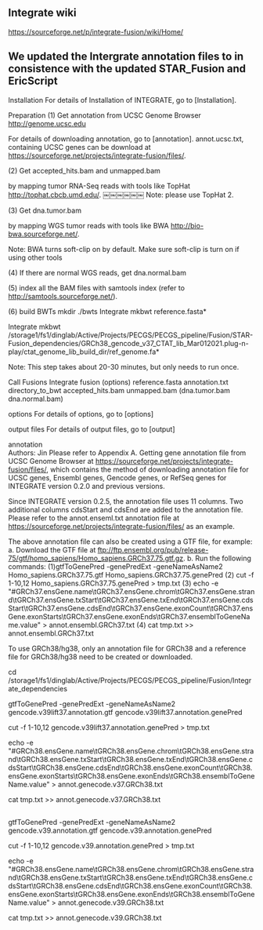 
## Integrate wiki
https://sourceforge.net/p/integrate-fusion/wiki/Home/

## We updated the Intergrate annotation files to in consistence with the updated STAR_Fusion and EricScript

Installation
For details of Installation of INTEGRATE, go to [Installation].

Preparation
(1) Get annotation from UCSC Genome Browser http://genome.ucsc.edu

For details of downloading annotation, go to [annotation].
annot.ucsc.txt, containing UCSC genes can be download at https://sourceforge.net/projects/integrate-fusion/files/.

(2) Get accepted_hits.bam and unmapped.bam

by mapping tumor RNA-Seq reads with tools like TopHat http://tophat.cbcb.umd.edu/.
￼￼￼￼￼￼
Note: please use TopHat 2.

(3) Get dna.tumor.bam

by mapping WGS tumor reads with tools like BWA http://bio-bwa.sourceforge.net/.

Note: BWA turns soft-clip on by default. Make sure soft-clip is turn on if using other tools

(4) If there are normal WGS reads, get dna.normal.bam

(5) index all the BAM files with samtools index (refer to http://samtools.sourceforge.net/).

(6) build BWTs
mkdir ./bwts
Integrate mkbwt reference.fasta*

Integrate mkbwt /storage1/fs1/dinglab/Active/Projects/PECGS/PECGS_pipeline/Fusion/STAR-Fusion_dependencies/GRCh38_gencode_v37_CTAT_lib_Mar012021.plug-n-play/ctat_genome_lib_build_dir/ref_genome.fa*

Note: This step takes about 20-30 minutes, but only needs to run once.

Call Fusions
Integrate fusion (options) reference.fasta annotation.txt directory_to_bwt accepted_hits.bam unmapped.bam (dna.tumor.bam dna.normal.bam)

options
For details of options, go to [options]

output files
For details of output files, go to [output]

annotation  
Authors: Jin
Please refer to Appendix A. Getting gene annotation file from UCSC Genome Browser at https://sourceforge.net/projects/integrate-fusion/files/, which contains the method of downloading annotation file for UCSC genes, Ensembl genes, Gencode genes, or RefSeq genes for INTEGRATE version 0.2.0 and previous versions.

Since INTEGRATE version 0.2.5, the annotation file uses 11 columns. Two additional columns cdsStart and cdsEnd are added to the annotation file. Please refer to the annot.enseml.txt annotation file at https://sourceforge.net/projects/integrate-fusion/files/ as an example.

The above annotation file can also be created using a GTF file, for example:
a. Download the GTF file at ftp://ftp.ensembl.org/pub/release-75/gtf/homo_sapiens/Homo_sapiens.GRCh37.75.gtf.gz.
b. Run the following commands:
(1)gtfToGenePred -genePredExt -geneNameAsName2 Homo_sapiens.GRCh37.75.gtf Homo_sapiens.GRCh37.75.genePred
(2) cut -f 1-10,12 Homo_sapiens.GRCh37.75.genePred > tmp.txt
(3) echo -e "#GRCh37.ensGene.name\tGRCh37.ensGene.chrom\tGRCh37.ensGene.strand\tGRCh37.ensGene.txStart\tGRCh37.ensGene.txEnd\tGRCh37.ensGene.cdsStart\tGRCh37.ensGene.cdsEnd\tGRCh37.ensGene.exonCount\tGRCh37.ensGene.exonStarts\tGRCh37.ensGene.exonEnds\tGRCh37.ensemblToGeneName.value" > annot.ensembl.GRCh37.txt
(4) cat tmp.txt >> annot.ensembl.GRCh37.txt

To use GRCh38/hg38, only an annotation file for GRCh38 and a reference file for GRCh38/hg38 need to be created or downloaded.

cd /storage1/fs1/dinglab/Active/Projects/PECGS/PECGS_pipeline/Fusion/Integrate_dependencies

gtfToGenePred -genePredExt -geneNameAsName2 gencode.v39lift37.annotation.gtf gencode.v39lift37.annotation.genePred

cut -f 1-10,12 gencode.v39lift37.annotation.genePred > tmp.txt

echo -e "#GRCh38.ensGene.name\tGRCh38.ensGene.chrom\tGRCh38.ensGene.strand\tGRCh38.ensGene.txStart\tGRCh38.ensGene.txEnd\tGRCh38.ensGene.cdsStart\tGRCh38.ensGene.cdsEnd\tGRCh38.ensGene.exonCount\tGRCh38.ensGene.exonStarts\tGRCh38.ensGene.exonEnds\tGRCh38.ensemblToGeneName.value" > annot.genecode.v37.GRCh38.txt

cat tmp.txt >> annot.genecode.v37.GRCh38.txt


##
gtfToGenePred -genePredExt -geneNameAsName2 gencode.v39.annotation.gtf gencode.v39.annotation.genePred

cut -f 1-10,12 gencode.v39.annotation.genePred > tmp.txt

echo -e "#GRCh38.ensGene.name\tGRCh38.ensGene.chrom\tGRCh38.ensGene.strand\tGRCh38.ensGene.txStart\tGRCh38.ensGene.txEnd\tGRCh38.ensGene.cdsStart\tGRCh38.ensGene.cdsEnd\tGRCh38.ensGene.exonCount\tGRCh38.ensGene.exonStarts\tGRCh38.ensGene.exonEnds\tGRCh38.ensemblToGeneName.value" > annot.genecode.v39.GRCh38.txt

cat tmp.txt >> annot.genecode.v39.GRCh38.txt
